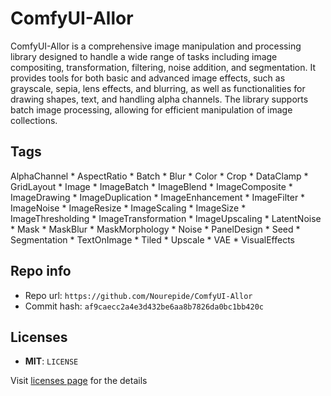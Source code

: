 # ComfyUI-Allor
ComfyUI-Allor is a comprehensive image manipulation and processing library designed to handle a wide range of tasks including image compositing, transformation, filtering, noise addition, and segmentation. It provides tools for both basic and advanced image effects, such as grayscale, sepia, lens effects, and blurring, as well as functionalities for drawing shapes, text, and handling alpha channels. The library supports batch image processing, allowing for efficient manipulation of image collections.

## Tags
AlphaChannel * AspectRatio * Batch * Blur * Color * Crop * DataClamp * GridLayout * Image * ImageBatch * ImageBlend * ImageComposite * ImageDrawing * ImageDuplication * ImageEnhancement * ImageFilter * ImageNoise * ImageResize * ImageScaling * ImageSize * ImageThresholding * ImageTransformation * ImageUpscaling * LatentNoise * Mask * MaskBlur * MaskMorphology * Noise * PanelDesign * Seed * Segmentation * TextOnImage * Tiled * Upscale * VAE * VisualEffects

## Repo info
- Repo url: `https://github.com/Nourepide/ComfyUI-Allor`
- Commit hash: `af9caecc2a4e3d432be6aa8b7826da0bc1bb420c`

## Licenses
- **MIT**: `LICENSE`

Visit [licenses page](licenses.md) for the details
